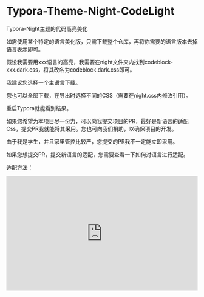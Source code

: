 # Typora-Theme-Night-CodeLight
Typora-Night主题的代码高亮美化

如需使用某个特定的语言美化版，只需下载整个仓库，再将你需要的语言版本去掉语言表示即可。

假设我需要用xxx语言的高亮，我需要在night文件夹内找到codeblock-xxx.dark.css，将其改名为codeblock.dark.css即可。

我建议您选择一个主语言下载。

您也可以全部下载，在导出时选择不同的CSS（需要在night.css内修改引用）。

重启Typora就能看到结果。

如果您希望为本项目尽一份力，可以向我提交项目的PR，最好是新语言的适配Css，提交PR我就能将其采用。您也可向我们捐助，以确保项目的开发。

由于我是学生，并且家里管控比较严，您提交的PR我不一定能立即采用。

如果您想提交PR，提交新语言的适配，您需要查看一下如何对语言进行适配。

适配方法：

<div style="position: relative; padding: 30% 45%;"> <iframe style="position: absolute; width: 100%; height: 100%; left: 0; top: 0;" src="https://player.bilibili.com/player.html?aid=84267566&page=1&as_wide=1&high_quality=1&danmaku=0" frameborder="no" scrolling="no"></iframe> </div>

